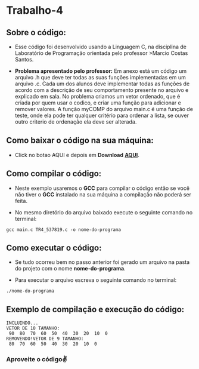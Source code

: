 # Trabalho-4
## <b>Sobre o código:</b> 
- Esse código foi desenvolvido usando a Linguagem C, na disciplina de Laboratório de Programação orientada pelo professor >Marcio Costas Santos.

- <b>Problema apresentado pelo professor:</b> Em anexo está um código um arquivo .h que deve ter todas as suas funções implementadas em um arquivo .c. Cada um dos alunos deve implementar todas as funções de acordo com a descrição de seu
comportamento presente no arquivo e explicado em sala. No problema criamos um vetor ordenado, que é criada por quem usar o codico, e criar uma função para adicionar e remover valores. A função myCOMP do arquivo main.c é uma funçâo de teste, onde ela pode ter qualquer critério para ordenar a lista, se ouver outro criterio de ordenaçâo ela deve ser alterada.

## <b>Como baixar o código na sua máquina:</b>
- Click no botao AQUI e depois em <b>Download</b> <b>[AQUI](https://github.com/MatheusSilva3/Trabalho-4/blob/main/Arquivos.zip)</b>.

## <b>Como compilar o código:</b>
- Neste exemplo usaremos o <b>GCC</b> para compilar o código então se você não tiver o <b>GCC</b> instalado na sua máquina a compilação não poderá ser feita.

- No mesmo diretório do arquivo baixado execute o seguinte comando no terminal:
```
gcc main.c TR4_537819.c -o nome-do-programa
```

## <b>Como executar o código:</b>
- Se tudo ocorreu bem no passo anterior foi gerado um arquivo na pasta do projeto com o nome <b>nome-do-programa</b>.

- Para executar o arquivo escreva o seguinte comando no terminal:
```
./nome-do-programa
```

## <b>Exemplo de compilação e execução do código:</b>
```
INCLUINDO... 
VETOR DE 10 TAMANHO:
 90  80  70  60  50  40  30  20  10  0 
REMOVENDO!VETOR DE 9 TAMANHO:
 80  70  60  50  40  30  20  10  0
```

### <b>Aproveite o código</b>✌️		

